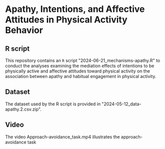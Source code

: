 # Apathy, Intentions, and Affective Attitudes in Physical Activity Behavior


## R script
This repository contains an `R` script "2024-06-21_mechanisms-apathy.R" to conduct the analyses examining the mediation effects of intentions to be physically active and affective attitudes toward physical activity on the association between apathy and habitual engagement in physical activity. 

## Dataset
The dataset used by the R script is provided in "2024-05-12_data-apathy.2.csv.zip".

## Video
The video Approach-avoidance_task.mp4 illustrates the approach-avoidance task
